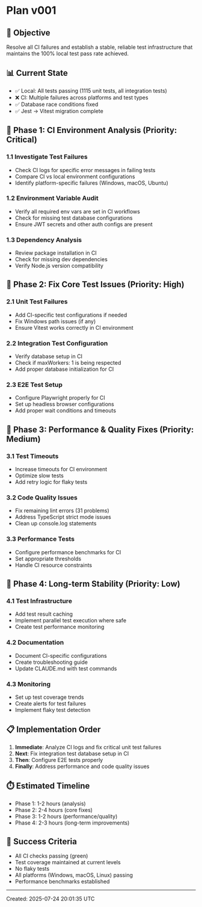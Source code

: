 # Plan v001

## 🎯 Objective

Resolve all CI failures and establish a stable, reliable test infrastructure that maintains the 100% local test pass rate achieved.

## 📊 Current State

- ✅ Local: All tests passing (1115 unit tests, all integration tests)
- ❌ CI: Multiple failures across platforms and test types
- ✅ Database race conditions fixed
- ✅ Jest → Vitest migration complete

## 🔧 Phase 1: CI Environment Analysis (Priority: Critical)

### 1.1 Investigate Test Failures

- Check CI logs for specific error messages in failing tests
- Compare CI vs local environment configurations
- Identify platform-specific failures (Windows, macOS, Ubuntu)

### 1.2 Environment Variable Audit

- Verify all required env vars are set in CI workflows
- Check for missing test database configurations
- Ensure JWT secrets and other auth configs are present

### 1.3 Dependency Analysis

- Review package installation in CI
- Check for missing dev dependencies
- Verify Node.js version compatibility

## 🔧 Phase 2: Fix Core Test Issues (Priority: High)

### 2.1 Unit Test Failures

- Add CI-specific test configurations if needed
- Fix Windows path issues (if any)
- Ensure Vitest works correctly in CI environment

### 2.2 Integration Test Configuration

- Verify database setup in CI
- Check if maxWorkers: 1 is being respected
- Add proper database initialization for CI

### 2.3 E2E Test Setup

- Configure Playwright properly for CI
- Set up headless browser configurations
- Add proper wait conditions and timeouts

## 🔧 Phase 3: Performance & Quality Fixes (Priority: Medium)

### 3.1 Test Timeouts

- Increase timeouts for CI environment
- Optimize slow tests
- Add retry logic for flaky tests

### 3.2 Code Quality Issues

- Fix remaining lint errors (31 problems)
- Address TypeScript strict mode issues
- Clean up console.log statements

### 3.3 Performance Tests

- Configure performance benchmarks for CI
- Set appropriate thresholds
- Handle CI resource constraints

## 🔧 Phase 4: Long-term Stability (Priority: Low)

### 4.1 Test Infrastructure

- Add test result caching
- Implement parallel test execution where safe
- Create test performance monitoring

### 4.2 Documentation

- Document CI-specific configurations
- Create troubleshooting guide
- Update CLAUDE.md with test commands

### 4.3 Monitoring

- Set up test coverage trends
- Create alerts for test failures
- Implement flaky test detection

## 📋 Implementation Order

1. **Immediate**: Analyze CI logs and fix critical unit test failures
2. **Next**: Fix integration test database setup in CI
3. **Then**: Configure E2E tests properly
4. **Finally**: Address performance and code quality issues

## ⏱️ Estimated Timeline

- Phase 1: 1-2 hours (analysis)
- Phase 2: 2-4 hours (core fixes)
- Phase 3: 1-2 hours (performance/quality)
- Phase 4: 2-3 hours (long-term improvements)

## 🎯 Success Criteria

- All CI checks passing (green)
- Test coverage maintained at current levels
- No flaky tests
- All platforms (Windows, macOS, Linux) passing
- Performance benchmarks established

---

Created: 2025-07-24 20:01:35 UTC
